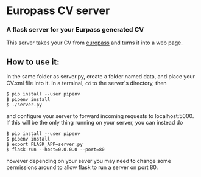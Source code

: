 # Europass CV server
### A flask server for your Eurpass generated CV

This server takes your CV from [europass](https://europass.cedefop.europa.eu/nb) and turns it into a web page.

## How to use it:
In the same folder as server.py, create a folder named data, and place your CV.xml file into it.
In a terminal, `cd` to the server's directory, then
```
$ pip install --user pipenv
$ pipenv install
$ ./server.py
```
and configure your server to forward incoming requests to localhost:5000.
If this will be the only thing running on your server, you can instead do
```
$ pip install --user pipenv
$ pipenv install
$ export FLASK_APP=server.py
$ flask run --host=0.0.0.0 --port=80
```
however depending on your sever you may need to change some permissions around to allow flask to run a server on port 80.
